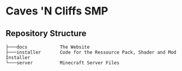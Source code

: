 # Caves 'N Cliffs SMP

## Repository Structure

```
├───docs            The Website
├───installer       Code for the Ressource Pack, Shader and Mod Installer
└───server          Minecraft Server Files
```
